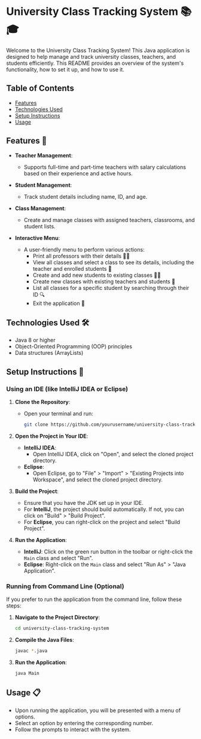 # University Class Tracking System 📚🎓

Welcome to the University Class Tracking System! This Java application is designed to help manage and track university classes, teachers, and students efficiently. This README provides an overview of the system's functionality, how to set it up, and how to use it.

## Table of Contents
- [Features](#features)
- [Technologies Used](#technologies-used)
- [Setup Instructions](#setup-instructions)
- [Usage](#usage)

## Features 🌟
- **Teacher Management**: 
  - Supports full-time and part-time teachers with salary calculations based on their experience and active hours.
  
- **Student Management**: 
  - Track student details including name, ID, and age.

- **Class Management**: 
  - Create and manage classes with assigned teachers, classrooms, and student lists.

- **Interactive Menu**: 
  - A user-friendly menu to perform various actions:
    - Print all professors with their details 🧑‍🏫
    - View all classes and select a class to see its details, including the teacher and enrolled students 📖
    - Create and add new students to existing classes 👩‍🎓
    - Create new classes with existing teachers and students 🏫
    - List all classes for a specific student by searching through their ID 🔍
    - Exit the application 🚪

## Technologies Used 🛠️
- Java 8 or higher
- Object-Oriented Programming (OOP) principles
- Data structures (ArrayLists)

## Setup Instructions 🚀

### Using an IDE (like IntelliJ IDEA or Eclipse)

1. **Clone the Repository**:
   - Open your terminal and run:
     ```bash
     git clone https://github.com/yourusername/university-class-tracking-system.git
     ```

2. **Open the Project in Your IDE**:
   - **IntelliJ IDEA**:
     - Open IntelliJ IDEA, click on "Open", and select the cloned project directory.
   - **Eclipse**:
     - Open Eclipse, go to "File" > "Import" > "Existing Projects into Workspace", and select the cloned project directory.

3. **Build the Project**:
   - Ensure that you have the JDK set up in your IDE.
   - For **IntelliJ**, the project should build automatically. If not, you can click on "Build" > "Build Project".
   - For **Eclipse**, you can right-click on the project and select "Build Project".

4. **Run the Application**:
   - **IntelliJ**: Click on the green run button in the toolbar or right-click the `Main` class and select "Run".
   - **Eclipse**: Right-click on the `Main` class and select "Run As" > "Java Application".

### Running from Command Line (Optional)

If you prefer to run the application from the command line, follow these steps:

1. **Navigate to the Project Directory**:
   ```bash
   cd university-class-tracking-system
   ```

2. **Compile the Java Files**:
   ```bash
   javac *.java
   ```

3. **Run the Application**:
   ```bash
   java Main
   ```

## Usage 📋
- Upon running the application, you will be presented with a menu of options.
- Select an option by entering the corresponding number.
- Follow the prompts to interact with the system.

